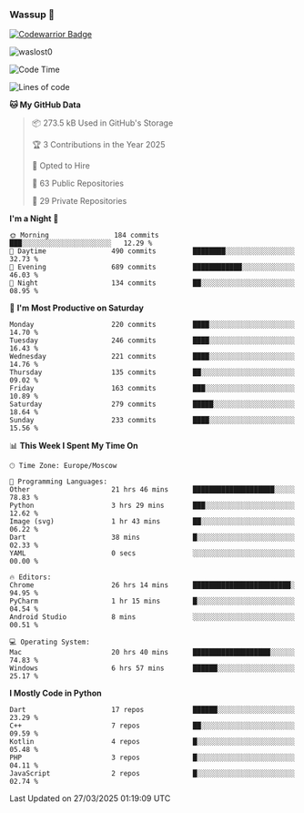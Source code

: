 ### Wassup 👋

[![Codewarrior Badge](https://www.codewars.com/users/waslost/badges/small)](https://www.codewars.com/users/waslost)

<p align="left"> <img src="https://komarev.com/ghpvc/?username=waslost0" alt="waslost0" /></p>

<!--START_SECTION:waka-->
![Code Time](http://img.shields.io/badge/Code%20Time-5%2C489%20hrs%2023%20mins-blue)

![Lines of code](https://img.shields.io/badge/From%20Hello%20World%20I%27ve%20Written-1.5%20million%20lines%20of%20code-blue)

**🐱 My GitHub Data** 

> 📦 273.5 kB Used in GitHub's Storage 
 > 
> 🏆 3 Contributions in the Year 2025
 > 
> 💼 Opted to Hire
 > 
> 📜 63 Public Repositories 
 > 
> 🔑 29 Private Repositories 
 > 
**I'm a Night 🦉** 

```text
🌞 Morning                184 commits         ███░░░░░░░░░░░░░░░░░░░░░░   12.29 % 
🌆 Daytime                490 commits         ████████░░░░░░░░░░░░░░░░░   32.73 % 
🌃 Evening                689 commits         ████████████░░░░░░░░░░░░░   46.03 % 
🌙 Night                  134 commits         ██░░░░░░░░░░░░░░░░░░░░░░░   08.95 % 
```
📅 **I'm Most Productive on Saturday** 

```text
Monday                   220 commits         ████░░░░░░░░░░░░░░░░░░░░░   14.70 % 
Tuesday                  246 commits         ████░░░░░░░░░░░░░░░░░░░░░   16.43 % 
Wednesday                221 commits         ████░░░░░░░░░░░░░░░░░░░░░   14.76 % 
Thursday                 135 commits         ██░░░░░░░░░░░░░░░░░░░░░░░   09.02 % 
Friday                   163 commits         ███░░░░░░░░░░░░░░░░░░░░░░   10.89 % 
Saturday                 279 commits         █████░░░░░░░░░░░░░░░░░░░░   18.64 % 
Sunday                   233 commits         ████░░░░░░░░░░░░░░░░░░░░░   15.56 % 
```


📊 **This Week I Spent My Time On** 

```text
🕑︎ Time Zone: Europe/Moscow

💬 Programming Languages: 
Other                    21 hrs 46 mins      ████████████████████░░░░░   78.83 % 
Python                   3 hrs 29 mins       ███░░░░░░░░░░░░░░░░░░░░░░   12.62 % 
Image (svg)              1 hr 43 mins        ██░░░░░░░░░░░░░░░░░░░░░░░   06.22 % 
Dart                     38 mins             █░░░░░░░░░░░░░░░░░░░░░░░░   02.33 % 
YAML                     0 secs              ░░░░░░░░░░░░░░░░░░░░░░░░░   00.00 % 

🔥 Editors: 
Chrome                   26 hrs 14 mins      ████████████████████████░   94.95 % 
PyCharm                  1 hr 15 mins        █░░░░░░░░░░░░░░░░░░░░░░░░   04.54 % 
Android Studio           8 mins              ░░░░░░░░░░░░░░░░░░░░░░░░░   00.51 % 

💻 Operating System: 
Mac                      20 hrs 40 mins      ███████████████████░░░░░░   74.83 % 
Windows                  6 hrs 57 mins       ██████░░░░░░░░░░░░░░░░░░░   25.17 % 
```

**I Mostly Code in Python** 

```text
Dart                     17 repos            ██████░░░░░░░░░░░░░░░░░░░   23.29 % 
C++                      7 repos             ██░░░░░░░░░░░░░░░░░░░░░░░   09.59 % 
Kotlin                   4 repos             █░░░░░░░░░░░░░░░░░░░░░░░░   05.48 % 
PHP                      3 repos             █░░░░░░░░░░░░░░░░░░░░░░░░   04.11 % 
JavaScript               2 repos             █░░░░░░░░░░░░░░░░░░░░░░░░   02.74 % 
```




 Last Updated on 27/03/2025 01:19:09 UTC
<!--END_SECTION:waka-->

